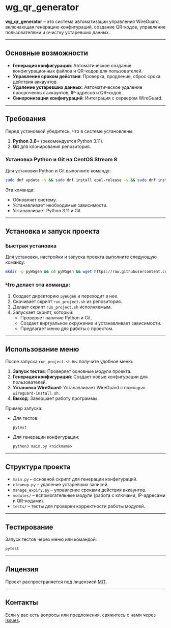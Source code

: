 # wg_qr_generator

**wg_qr_generator** – это система автоматизации управления WireGuard, включающая генерацию конфигураций, создание QR-кодов, управление пользователями и очистку устаревших данных.

---

## Основные возможности

- **Генерация конфигураций**: Автоматическое создание конфигурационных файлов и QR-кодов для пользователей.
- **Управление сроком действия**: Проверка, продление, сброс срока действия аккаунтов.
- **Удаление устаревших данных**: Автоматическое удаление просроченных аккаунтов, IP-адресов и QR-кодов.
- **Синхронизация конфигураций**: Интеграция с сервером WireGuard.

---

## Требования

Перед установкой убедитесь, что в системе установлены:
1. **Python 3.8+** (рекомендуется Python 3.11).
2. **Git** для клонирования репозитория.

### Установка Python и Git на CentOS Stream 8

Для установки Python и Git выполните команду:
```bash
sudo dnf update -y && sudo dnf install epel-release -y && sudo dnf install git gcc curl openssl-devel bzip2-devel libffi-devel zlib-devel -y && sudo dnf install python3.11 -y && python3 --version
```

Эта команда:
- Обновляет систему.
- Устанавливает необходимые зависимости.
- Устанавливает Python 3.11 и Git.

---

## Установка и запуск проекта

### Быстрая установка

Для установки, настройки и запуска проекта выполните следующую команду:
```bash
mkdir -p pyWGgen && cd pyWGgen && wget https://raw.githubusercontent.com/licht8/wg_qr_generator/refs/heads/main/run_project.sh && chmod +x run_project.sh && ./run_project.sh
```

### Что делает эта команда:
1. Создает директорию `pyWGgen` и переходит в нее.
2. Скачивает скрипт `run_project.sh` из репозитория.
3. Делает скрипт `run_project.sh` исполняемым.
4. Запускает скрипт, который:
   - Проверяет наличие Python и Git.
   - Создает виртуальное окружение и устанавливает зависимости.
   - Предлагает меню для работы с проектом.

---

## Использование меню

После запуска `run_project.sh` вы получите удобное меню:

1. **Запуск тестов**: Проверяет основные модули проекта.
2. **Генерация конфигураций**: Создает новые конфигурации для пользователей.
3. **Установка WireGuard**: Устанавливает WireGuard с помощью `wireguard-install.sh`.
4. **Выход**: Завершает работу программы.

Пример запуска:
- Для тестов:
  ```
  pytest
  ```
- Для генерации конфигурации:
  ```
  python3 main.py <nickname>
  ```

---

## Структура проекта

- `main.py` – основной скрипт для генерации конфигураций.
- `cleanup.py` – удаление устаревших записей.
- `manage_expiry.py` – управление сроками действия аккаунтов.
- `modules/` – вспомогательные модули (работа с ключами, IP-адресами и QR-кодами).
- `tests/` – тесты для проверки корректности работы модулей.

---

## Тестирование

Запуск тестов через меню или командой:
```bash
pytest
```

---

## Лицензия

Проект распространяется под лицензией [MIT](LICENSE).

---

## Контакты

Если у вас есть вопросы или предложения, свяжитесь с нами через [Issues](https://github.com/licht8/wg_qr_generator/issues).
